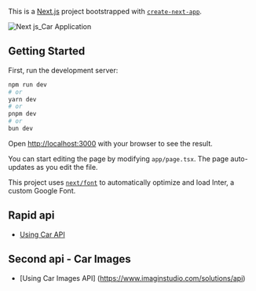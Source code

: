 This is a [Next.js](https://nextjs.org/) project bootstrapped with [`create-next-app`](https://github.com/vercel/next.js/tree/canary/packages/create-next-app).

![Next js_Car Application](https://github.com/user-attachments/assets/604a48a5-979c-4b62-94e8-8dbf346795cf)


## Getting Started

First, run the development server:

```bash
npm run dev
# or
yarn dev
# or
pnpm dev
# or
bun dev
```

Open [http://localhost:3000](http://localhost:3000) with your browser to see the result.

You can start editing the page by modifying `app/page.tsx`. The page auto-updates as you edit the file.

This project uses [`next/font`](https://nextjs.org/docs/basic-features/font-optimization) to automatically optimize and load Inter, a custom Google Font.

## Rapid api
- [Using Car API](https://rapidapi.com/apininjas/api/cars-by-api-ninjas/playground/apiendpoint_751d3e33-1f5a-4a8b-afda-f78ffa2219c2)

## Second api - Car Images
- [Using Car Images API] (https://www.imaginstudio.com/solutions/api)
